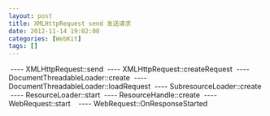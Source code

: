 ```yaml
---
layout: post
title: XMLHttpRequest send 发送请求
date: 2012-11-14 19:02:00
categories: [WebKit]
tags: []
---
```

 ---- XMLHttpRequest::send
 ---- XMLHttpRequest::createRequest
 ---- DocumentThreadableLoader::create
 ---- DocumentThreadableLoader::loadRequest
 ---- SubresourceLoader::create
 ---- ResourceLoader::start
 ---- ResourceHandle::create
 ---- WebRequest::start
 
 ---- WebRequest::OnResponseStarted